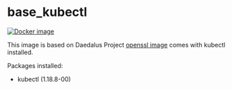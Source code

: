 # base_kubectl

[![Docker image](https://img.shields.io/badge/docker-latest-blue.svg)](https://hub.docker.com/r/daedalusproject/base_kubectl)

This image is based on Daedalus Project [openssl image](/base_openssl) comes with kubectl installed.

Packages installed:

 * kubectl (1.18.8-00)
